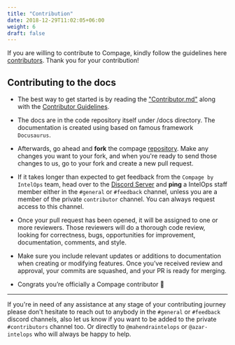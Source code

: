 ```yaml
---
title: "Contribution"
date: 2018-12-29T11:02:05+06:00
weight: 6
draft: false
---
```


If you are willing to contribute to Compage, kindly follow the guidelines
here [contributors](https://github.com/intelops/compage/blob/main/CONTRIBUTING.md). Thank you for your contribution!

## Contributing to the docs

- The best way to get started is by reading
  the ["Contributor.md"](https://www.compage.dev/blog/how-to-contribute-to-compage?utm_source=docs&utm_medium=referral)
  along with the [Contributor Guidelines](https://github.com/intelops/compage/blob/main/CONTRIBUTING.md).
- The docs are in the code repository itself under /docs directory. The documentation is created using based on famous
  framework `Docusaurus`.
- Afterwards, go ahead and **fork** the compage [repository](https://github.com/intelops/compage). Make any changes you
  want to your fork, and when you're ready to send those changes to us, go to your fork and create a new pull request.

- If it takes longer than expected to get feedback from the `Compage by IntelOps` team, head over to
  the [Discord Server](https://discord.gg/DeapQc22qe) and **ping** a IntelOps staff member either in the `#general`
  or `#feedback` channel, unless you are a member of the private `contributor` channel. You can always request access to
  this channel.

- Once your pull request has been opened, it will be assigned to one or more reviewers. Those reviewers will do a
  thorough code review, looking for correctness, bugs, opportunities for improvement, documentation, comments, and
  style.

- Make sure you include relevant updates or additions to documentation when creating or modifying features. Once you’ve
  received review and approval, your commits are squashed, and your PR is ready for merging.

- Congrats you’re officially a Compage contributor 🎊

---
If you're in need of any assistance at any stage of your contributing journey please don't hesitate to reach out to
anybody in the `#general` or `#feedback` discord channels, also let us know if you want to be added to the
private `#contributors` channel too. Or directly to `@mahendraintelops` or `@azar-intelops` who will always be happy to
help. 